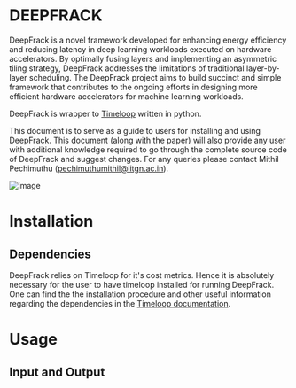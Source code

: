 # DEEPFRACK
DeepFrack is a novel framework developed for enhancing energy efficiency and reducing latency in deep learning workloads executed on hardware accelerators. By optimally fusing layers and implementing an asymmetric tiling strategy, DeepFrack addresses the limitations of traditional layer-by-layer scheduling. The DeepFrack project aims to build succinct and simple framework that contributes to the ongoing efforts in designing more efficient hardware accelerators for machine learning workloads.  

DeepFrack is wrapper to [Timeloop](https://timeloop.csail.mit.edu/timeloop) written in python.

This document is to serve as a guide to users for installing and using DeepFrack. This document (along with the paper) will also provide any user with additional knowledge required to go through the complete source code of DeepFrack and suggest changes. For any queries please contact Mithil Pechimuthu (pechimuthumithil@iitgn.ac.in).  

![image](https://github.com/PechimuthuMithil/DeepFrack_temp/assets/119656326/ae79b3ce-aa0f-45d5-b8d6-ec0e7591f1f4)  

# Installation
## Dependencies
DeepFrack relies on Timeloop for it's cost metrics. Hence it is absolutely necessary for the user to have timeloop installed for running DeepFrack. One can find the the installation procedure and other useful information regarding the dependencies in the [Timeloop documentation](https://timeloop.csail.mit.edu/timeloop/installation).  

# Usage
## Input and Output



